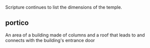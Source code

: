 Scripture continues to list the dimensions of the temple.

## portico ##

An area of a building made of columns and a roof that leads to and connects with the building's entrance door
